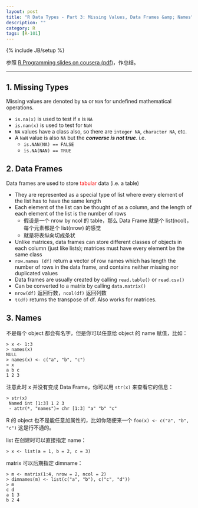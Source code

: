 ```yaml
---
layout: post
title: "R Data Types - Part 3: Missing Values, Data Frames &amp; Names"
description: ""
category: R
tags: [R-101]
---
```

{% include JB/setup %}

参照 [R Programming slides on cousera (pdf)](https://d396qusza40orc.cloudfront.net/rprog/lecture_slides/DataTypes.pdf)，作总结。

---

## 1. Missing Types

Missing values are denoted by `NA` or `NaN` for undefined mathematical operations.

* `is.na(x)` is used to test if x is `NA`
* `is.nan(x)` is used to test for `NaN`
* `NA` values have a class also, so there are `integer NA`, `character NA`, etc.
* A `NaN` value is also `NA` but the _**converse is not true**_. i.e.
	* `is.NAN(NA) == FALSE`
	* `is.NA(NAN) == TRUE`

## 2. Data Frames

Data frames are used to store <font color="red">tabular</font> data (i.e. a table)  

* They are represented as a special type of list where every element of the list has to have the same length
* Each element of the list can be thought of as a column, and the length of each element of the list is the number of rows
	* 假设是一个 nrow by ncol 的 table，那么 Data Frame 就是个 list(ncol)，每个元素都是个 list(nrow) 的感觉
	* 就是将表纵向切成条状
* Unlike matrices, data frames can store different classes of objects in each column (just like lists); matrices must have every element be the same class
* `row.names (df)` return a vector of row names which has length the number of rows in the data frame, and contains neither missing nor duplicated values
* Data frames are usually created by calling `read.table()` or `read.csv()`
* Can be converted to a matrix by calling `data.matrix()`
* `nrow(df)` 返回行数，`ncol(df)` 返回列数
* `t(df)` returns the transpose of df. Also works for matrices.

## 3. Names

不是每个 object 都会有名字，但是你可以任意给 object 的 name 赋值，比如：

	> x <- 1:3
	> names(x)
	NULL
	> names(x) <- c("a", "b", "c")
	> x
	a b c
	1 2 3
	
注意此时 x 并没有变成 Data Frame，你可以用 `str(x)` 来查看它的信息：

	> str(x)
	 Named int [1:3] 1 2 3
	 - attr(*, "names")= chr [1:3] "a" "b" "c"
	 
R 的 object 也不是能任意加属性的，比如你随便来一个 `foo(x) <- c("a", "b", "c")` 这是行不通的。  

list 在创建时可以直接指定 name：

	> x <- list(a = 1, b = 2, c = 3)
	
matrix 可以后期指定 dimname：

	> m <- matrix(1:4, nrow = 2, ncol = 2)
	> dimnames(m) <- list(c("a", "b"), c("c", "d"))
	> m
	c d
	a 1 3
	b 2 4